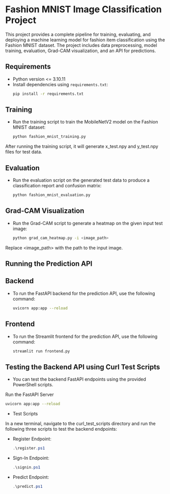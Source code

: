 # Fashion MNIST Image Classification Project

This project provides a complete pipeline for training, evaluating, and deploying a machine learning model for fashion item classification using the Fashion MNIST dataset. The project includes data preprocessing, model training, evaluation, Grad-CAM visualization, and an API for predictions.

## Requirements

- Python version <= 3.10.11
- Install dependencies using `requirements.txt`:
  ```bash
  pip install -r requirements.txt
## Training
- Run the training script to train the MobileNetV2 model on the Fashion MNIST dataset:

  ```bash
  python fashion_mnist_training.py

After running the training script, it will generate x_test.npy and y_test.npy files for test data.

## Evaluation
- Run the evaluation script on the generated test data to produce a classification report and confusion matrix:

  ```bash
  python fashion_mnist_evaluation.py
## Grad-CAM Visualization
- Run the Grad-CAM script to generate a heatmap on the given input test image:

  ```bash
  python grad_cam_heatmap.py -i <image_path>
Replace <image_path> with the path to the input image.

## Running the Prediction API
## Backend
- To run the FastAPI backend for the prediction API, use the following command:

  ```bash
  uvicorn app:app --reload
## Frontend
- To run the Streamlit frontend for the prediction API, use the following command:

  ```bash
  streamlit run frontend.py
## Testing the Backend API using Curl Test Scripts
- You can test the backend FastAPI endpoints using the provided PowerShell scripts.

Run the FastAPI Server
  ```bash
  uvicorn app:app --reload
```
- Test Scripts

In a new terminal, navigate to the curl_test_scripts directory and run the following three scripts to test the backend endpoints:

- Register Endpoint:

  ```powershell
  .\register.ps1
- Sign-In Endpoint:

  ```powershell
  .\signin.ps1
- Predict Endpoint:

  ```powershell      
  .\predict.ps1
